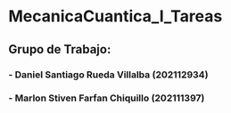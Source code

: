 # MecanicaCuantica_I_Tareas
## Grupo de Trabajo:
### - Daniel Santiago Rueda Villalba (202112934)
### - Marlon Stiven Farfan Chiquillo (202111397)
